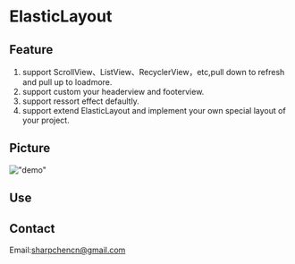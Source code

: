 # ElasticLayout
## Feature
1. support ScrollView、ListView、RecyclerView，etc,pull down to refresh and pull up to loadmore.
2. support custom your headerview and footerview.
3. support ressort effect defaultly.
4. support extend ElasticLayout and implement your own special layout of your project.

## Picture
!["demo"](http://b.hiphotos.baidu.com/image/pic/item/267f9e2f07082838fe21d969b099a9014c08f19b.gif)

## Use
## Contact
Email:sharpchencn@gmail.com






